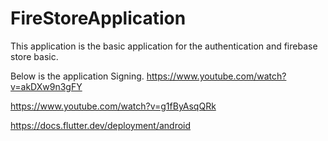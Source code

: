 # FireStoreApplication

This application is the basic application for the authentication and firebase store basic.

Below is the application Signing.
https://www.youtube.com/watch?v=akDXw9n3gFY 

https://www.youtube.com/watch?v=g1fByAsqQRk

https://docs.flutter.dev/deployment/android

